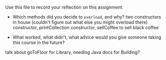 Use this file to record your reflection on this assignment.

- Which methods did you decide to `overload`, and why?
two constructors in house (couldn't figure out what else you might overload there)
constructor, printCollection
constructor, sellCoffee to sell black coffee

- What worked, what didn't, what advice would you give someone taking this course in the future?

talk about goToFloor for Library, needing Java docs for Building?